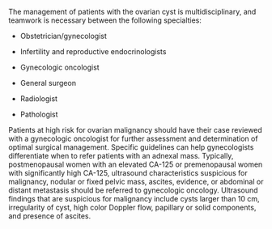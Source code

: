 The management of patients with the ovarian cyst is multidisciplinary, and teamwork is necessary between the following specialties:

- Obstetrician/gynecologist

- Infertility and reproductive endocrinologists

- Gynecologic oncologist

- General surgeon

- Radiologist

- Pathologist

Patients at high risk for ovarian malignancy should have their case reviewed with a gynecologic oncologist for further assessment and determination of optimal surgical management. Specific guidelines can help gynecologists differentiate when to refer patients with an adnexal mass. Typically, postmenopausal women with an elevated CA-125 or premenopausal women with significantly high CA-125, ultrasound characteristics suspicious for malignancy, nodular or fixed pelvic mass, ascites, evidence, or abdominal or distant metastasis should be referred to gynecologic oncology. Ultrasound findings that are suspicious for malignancy include cysts larger than 10 cm, irregularity of cyst, high color Doppler flow, papillary or solid components, and presence of ascites.